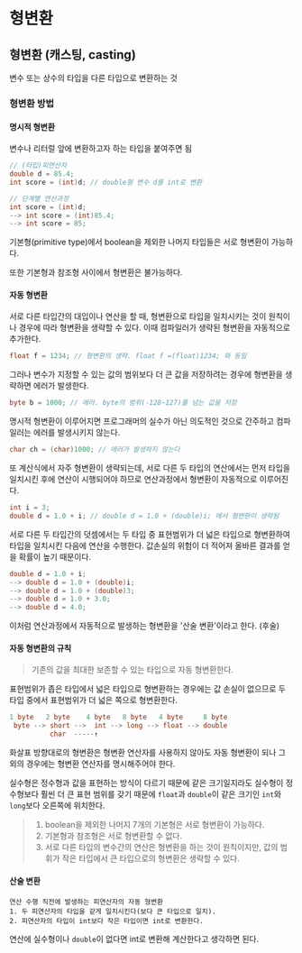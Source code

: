 # 형변환

## 형변환 (캐스팅, casting)

변수 또는 상수의 타입을 다른 타입으로 변환하는 것

### 형변환 방법

#### 명시적 형변환

변수나 리터럴 앞에 변환하고자 하는 타입을 붙여주면 됨

```java
// (타입)피연산자
double d = 85.4;
int score = (int)d; // double형 변수 d를 int로 변환

// 단계별 연산과정
int score = (int)d;
--> int score = (int)85.4;
--> int score = 85;
```

기본형(primitive type)에서 boolean을 제외한 나머지 타입들은 서로 형변환이 가능하다.

또한 기본형과 참조형 사이에서 형변환은 불가능하다.

#### 자동 형변환

서로 다른 타입간의 대입이나 연산을 할 때, 형변환으로 타입을 일치시키는 것이 원칙이나 경우에 따라 형변환을 생략할 수 있다. 이때 컴파일러가 생략된 형변환을 자동적으로 추가한다.

```java
float f = 1234; // 형변환의 생략. float f =(float)1234; 와 동일
```

그러나 변수가 지정할 수 있는 값의 범위보다 더 큰 값을 저장하려는 경우에 형변환을 생략하면 에러가 발생한다.

```java
byte b = 1000; // 에러. byte의 범위(-128~127)를 넘는 값을 저장
```

명시적 형변환이 이루어지면 프로그래머의 실수가 아닌 의도적인 것으로 간주하고 컴파일러는 에러를 발생시키지 않는다.

```java
char ch = (char)1000; // 에러가 발생하지 않는다
```

또 계산식에서 자주 형변환이 생략되는데, 서로 다른 두 타입의 연산에서는 먼저 타입을 일치시킨 후에 연산이 시행되어야 하므로 연산과정에서 형변환이 자동적으로 이루어진다.

```java
int i = 3;
double d = 1.0 + i; // double d = 1.0 + (double)i; 에서 형변환이 생략됨
```

서로 다른 두 타입간의 덧셈에서는 두 타입 중 표현범위가 더 넓은 타입으로 형변환하여 타입을 일치시킨 다음에 연산을 수행한다. 값손실의 위험이 더 적어져 올바른 결과를 얻을 확률이 높기 때문이다.

```java
double d = 1.0 + i;
--> double d = 1.0 + (double)i;
--> double d = 1.0 + (double)3;
--> double d = 1.0 + 3.0;
--> double d = 4.0;
```

이처럼 연산과정에서 자동적으로 발생하는 형변환을 '산술 변환'이라고 한다. (후술)

#### 자동 형변환의 규칙

> 기존의 값을 최대한 보존할 수 있는 타입으로 자동 형변환한다.

표현범위가 좁은 타입에서 넓은 타입으로 형변환하는 경우에는 값 손실이 없으므로 두 타입 중에서 표현범위가 더 넓은 쪽으로 형변환한다.

```java
1 byte   2 byte    4 byte   8 byte   4 byte     8 byte
 byte --> short -->  int --> long --> float --> double
          char  -----↑
```
화살표 방향대로의 형변환은 형변환 연산자를 사용하지 않아도 자동 형변환이 되나 그 외의 경우에는 형변환 연산자를 명시해주어야 한다.

실수형은 정수형과 값을 표현하는 방식이 다르기 때문에 같은 크기일지라도 실수형이 정수형보다 훨씬 더 큰 표현 범위를 갖기 때문에 ```float```과 ```double```이 같은 크기인 ```int```와 ```long```보다 오른쪽에 위치한다.

> 1. boolean을 제외한 나머지 7개의 기본형은 서로 형변환이 가능하다.
> 2. 기본형과 참조형은 서로 형변환할 수 없다.
> 3. 서로 다른 타입의 변수간의 연산은 형변환을 하는 것이 원칙이지만,
     값의 범휘가 작은 타입에서 큰 타입으로의 형변환은 생략할 수 있다.

#### 산술 변환

    연산 수행 직전에 발생하는 피연산자의 자동 형변환
    1. 두 피연산자의 타입을 같게 일치시킨다(보다 큰 타입으로 일치).
    2. 피연산자의 타입이 int보다 작은 타입이면 int로 변환한다.

연산에 실수형이나 ```double```이 없다면 int로 변환해 계산한다고 생각하면 된다.